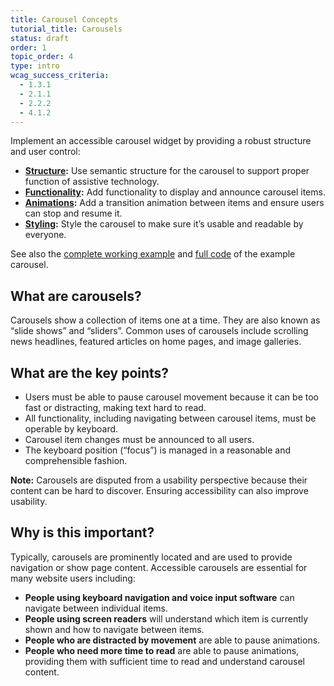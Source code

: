 ```yaml
---
title: Carousel Concepts
tutorial_title: Carousels
status: draft
order: 1
topic_order: 4
type: intro
wcag_success_criteria:
  - 1.3.1
  - 2.1.1
  - 2.2.2
  - 4.1.2
---
```


Implement an accessible carousel widget by providing a robust structure and user control:

* **[Structure](structure.html):**  Use semantic structure for the carousel to support proper function of assistive technology.
* **[Functionality](functionality.html):** Add functionality to display and announce carousel items.
* **[Animations](animations.html):** Add a transition animation between items and ensure users can stop and resume it.
* **[Styling](styling.html):** Style the carousel to make sure it’s usable and readable by everyone.

See also the [complete working example](working-example.html) and [full code](full-code.html) of the example carousel.

## What are carousels?

Carousels show a collection of items one at a time. They are also known as “slide shows” and “sliders”. Common uses of carousels include scrolling news headlines, featured articles on home pages, and image galleries.

## What are the key points?

- Users must be able to pause carousel movement because it can be too fast or distracting, making text hard to read.
- All functionality, including navigating between carousel items, must be operable by keyboard.
- Carousel item changes must be announced to all users.
- The keyboard position (“focus”) is managed in a reasonable and comprehensible fashion.

**Note:** Carousels are disputed from a usability perspective because their content can be hard to discover. Ensuring accessibility can also improve usability.

## Why is this important?

Typically, carousels are prominently located and are used to provide navigation or show page content. Accessible carousels are essential for many website users including:

- **People using keyboard navigation and voice input software** can navigate between individual items.
- **People using screen readers** will understand which item is currently shown and how to navigate between items.
- **People who are distracted by movement** are able to pause animations.
- **People who need more time to read** are able to pause animations, providing them with sufficient time to read and understand carousel content.
